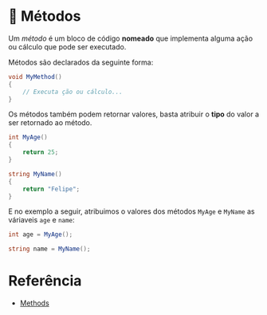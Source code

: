 # 🚶 Métodos

Um *método* é um bloco de código **nomeado** que implementa alguma ação ou cálculo que pode ser executado.

Métodos são declarados da seguinte forma:
```C#
void MyMethod()
{
    // Executa ção ou cálculo...
}
```

Os métodos também podem retornar valores, basta atribuir o **tipo** do valor a ser retornado ao método.
```C#
int MyAge()
{
    return 25;
}

string MyName()
{
    return "Felipe";
}
```

E no exemplo a seguir, atribuimos o valores dos métodos `MyAge` e `MyName` as váriaveis `age` e `name`:
```C#
int age = MyAge();

string name = MyName();
```

# Referência
* [Methods](https://docs.microsoft.com/en-us/dotnet/csharp/src/language-reference/language-specification/classes#methods)